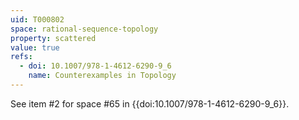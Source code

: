 ```yaml
---
uid: T000802
space: rational-sequence-topology
property: scattered
value: true
refs:
  - doi: 10.1007/978-1-4612-6290-9_6
    name: Counterexamples in Topology
---
```

See item #2 for space #65 in {{doi:10.1007/978-1-4612-6290-9_6}}.

